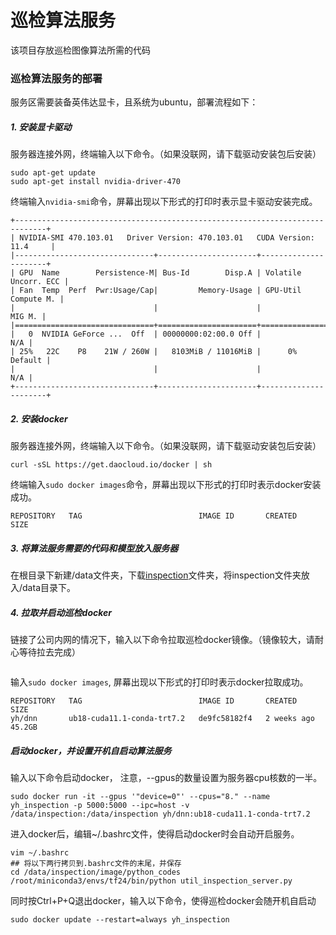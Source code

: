 # 巡检算法服务
该项目存放巡检图像算法所需的代码

### 巡检算法服务的部署
服务区需要装备英伟达显卡，且系统为ubuntu，部署流程如下：
##### 1. 安装显卡驱动
服务器连接外网，终端输入以下命令。（如果没联网，请下载驱动安装包后安装）
```
sudo apt-get update
sudo apt-get install nvidia-driver-470
```
终端输入```nvidia-smi```命令，屏幕出现以下形式的打印时表示显卡驱动安装完成。
```
+-----------------------------------------------------------------------------+
| NVIDIA-SMI 470.103.01   Driver Version: 470.103.01   CUDA Version: 11.4     |
|-------------------------------+----------------------+----------------------+
| GPU  Name        Persistence-M| Bus-Id        Disp.A | Volatile Uncorr. ECC |
| Fan  Temp  Perf  Pwr:Usage/Cap|         Memory-Usage | GPU-Util  Compute M. |
|                               |                      |               MIG M. |
|===============================+======================+======================|
|   0  NVIDIA GeForce ...  Off  | 00000000:02:00.0 Off |                  N/A |
| 25%   22C    P8    21W / 260W |   8103MiB / 11016MiB |      0%      Default |
|                               |                      |                  N/A |
+-------------------------------+----------------------+----------------------+
```
##### 2. 安装docker
服务器连接外网，终端输入以下命令。（如果没联网，请下载驱动安装包后安装）
```
curl -sSL https://get.daocloud.io/docker | sh
```
终端输入```sudo docker images```命令，屏幕出现以下形式的打印时表示docker安装成功。
```
REPOSITORY   TAG                          IMAGE ID       CREATED       SIZE
```
##### 3. 将算法服务需要的代码和模型放入服务器
在根目录下新建/data文件夹，下载[inspection](http://192.168.69.36/d/c8340061061a41369159/)文件夹，将inspection文件夹放入/data目录下。
##### 4. 拉取并启动巡检docker
链接了公司内网的情况下，输入以下命令拉取巡检docker镜像。（镜像较大，请耐心等待拉去完成）
```

```
输入```sudo docker images```, 屏幕出现以下形式的打印时表示docker拉取成功。
```
REPOSITORY   TAG                          IMAGE ID       CREATED       SIZE
yh/dnn       ub18-cuda11.1-conda-trt7.2   de9fc58182f4   2 weeks ago   45.2GB
```
##### 启动docker，并设置开机自启动算法服务
输入以下命令启动docker， 注意，--gpus的数量设置为服务器cpu核数的一半。
```
sudo docker run -it --gpus '"device=0"' --cpus="8." --name yh_inspection -p 5000:5000 --ipc=host -v /data/inspection:/data/inspection yh/dnn:ub18-cuda11.1-conda-trt7.2 
```
进入docker后，编辑~/.bashrc文件，使得启动docker时会自动开启服务。
```
vim ~/.bashrc 
## 将以下两行拷贝到.bashrc文件的末尾，并保存
cd /data/inspection/image/python_codes
/root/miniconda3/envs/tf24/bin/python util_inspection_server.py
```
同时按Ctrl+P+Q退出docker，输入以下命令，使得巡检docker会随开机自启动
```
sudo docker update --restart=always yh_inspection
```
